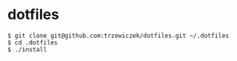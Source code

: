 # dotfiles

```
$ git clone git@github.com:trzewiczek/dotfiles.git ~/.dotfiles
$ cd .dotfiles
$ ./install
```

